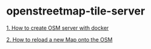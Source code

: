 # openstreetmap-tile-server

[1. How to create OSM server with docker](./doc/create-docker-osm.md)

[2. How to reload a new Map onto the OSM](./doc/reload-a-new-map.md)
